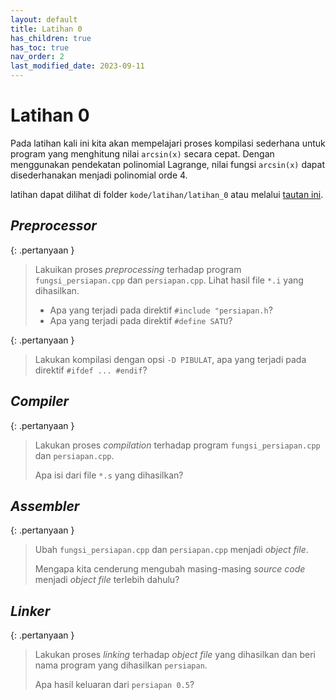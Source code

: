 ```yaml
---
layout: default
title: Latihan 0
has_children: true
has_toc: true
nav_order: 2
last_modified_date: 2023-09-11
---
```

# Latihan 0

Pada latihan kali ini kita akan mempelajari proses kompilasi sederhana untuk program yang menghitung nilai `arcsin(x)` secara cepat. Dengan menggunakan pendekatan polinomial Lagrange, nilai fungsi `arcsin(x)` dapat disederhanakan menjadi polinomial orde 4.

 latihan dapat dilihat di folder `kode/latihan/latihan_0` atau melalui [tautan ini](https://github.com/BRIN-Q/hpc-workshop/tree/main/kode/latihan/latihan_0).

## *Preprocessor*

{: .pertanyaan }
> Lakuikan proses *preprocessing* terhadap program `fungsi_persiapan.cpp` dan `persiapan.cpp`. Lihat hasil file `*.i` yang dihasilkan.
>
> * Apa yang terjadi pada direktif `#include "persiapan.h`?
> * Apa yang terjadi pada direktif `#define SATU`?

{: .pertanyaan }
> Lakukan kompilasi dengan opsi `-D PIBULAT`, apa yang terjadi pada direktif `#ifdef ... #endif`?

## *Compiler*

{: .pertanyaan }
> Lakukan proses *compilation* terhadap program `fungsi_persiapan.cpp` dan `persiapan.cpp`.
>
> Apa isi dari file `*.s` yang dihasilkan?

## *Assembler*

{: .pertanyaan }
> Ubah `fungsi_persiapan.cpp` dan `persiapan.cpp` menjadi *object file*.
>
> Mengapa kita cenderung mengubah masing-masing *source code* menjadi *object file* terlebih dahulu?

## *Linker*

{: .pertanyaan }
> Lakukan proses *linking* terhadap *object file* yang dihasilkan dan beri nama program yang dihasilkan `persiapan`.
>
> Apa hasil keluaran dari `persiapan 0.5`?
